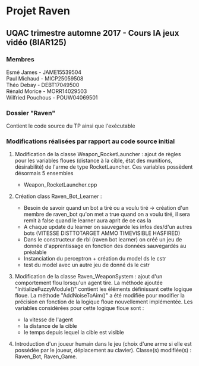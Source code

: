 # Projet Raven
## UQAC trimestre automne 2017 - Cours IA jeux vidéo (8IAR125)

### Membres

Esmé James - JAME15539504
<br/>Paul Michaud - MICP25059508
<br/>Théo Debay - DEBT17049500
<br/>Rénald Morice - MORR14029503
<br/>Wilfried Pouchous - POUW04069501

### Dossier "Raven"

Contient le code source du TP ainsi que l'exécutable


### Modifications réalisées par rapport au code source initial

1) Modification de la classe Weapon_RocketLauncher : ajout de règles pour les variables floues (distance à la cible, état des munitions, désirabilité) de l'arme de type RocketLauncher. Ces variables possèdent désormais 5 ensembles


    * Weapon_RocketLauncher.cpp

2) Création class Raven_Bot_Learner :

    * Besoin de savoir quand un bot a tiré ou a voulu tiré -> création d'un membre de raven_bot 
  qu'on met a true quand on a voulu tiré, il sera remit à false quand le learner aura aprit de ce cas la
    * A chaque update du learner on sauvegarde les infos des/d'un autres bots (VITESSE DISTTOTARGET AMMO TIMEVISIBLE HASFIRED)
    * Dans le constructeur de rbl (raven bot learner) on créé un jeu de donnée d'apprentissage en fonction des données sauvegardés au préalable
    * Instanciation du perceptron + création du model ds le cstr
    * test du model avec un autre jeu de donné  ds le cstr

3) Modification de la classe Raven_WeaponSystem  : ajout d'un comportement flou lorsqu'un agent tire. La méthode ajoutée "InitializeFuzzyModule()" contient les éléments définissant cette logique floue. La méthode "AddNoiseToAim()" a été modifiée pour modifier la précision en fonction de la logique floue nouvellement implémentée. Les variables considérées pour cette logique floue sont :

    * la vitesse de l'agent
    * la distance de la cible
    * le temps depuis lequel la cible est visible

4) Introduction d'un joueur humain dans le jeu (choix d'une arme si elle est possédée par le joueur, déplacement au clavier). Classe(s) modifiée(s) : Raven_Bot, Raven_Game.

